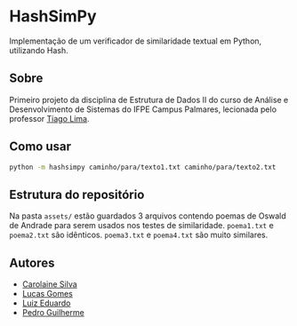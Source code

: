 # HashSimPy
Implementação de um verificador de similaridade textual em Python, utilizando Hash.

## Sobre
Primeiro projeto da disciplina de Estrutura de Dados II do curso de Análise e Desenvolvimento de Sistemas do IFPE Campus Palmares, lecionada pelo professor [Tiago Lima](https://github.com/tiagopessoalima). 

## Como usar

```bash
python -m hashsimpy caminho/para/texto1.txt caminho/para/texto2.txt
```

## Estrutura do repositório

Na pasta `assets/` estão guardados 3 arquivos contendo poemas de Oswald de Andrade para serem usados nos testes de similaridade. `poema1.txt` e `poema2.txt` são idênticos. `poema3.txt` e `poema4.txt` são muito similares.

## Autores
- [Carolaine Silva](https://github.com/Carol316)
- [Lucas Gomes](https://github.com/LucasLins13)
- [Luiz Eduardo](https://github.com/luizcodedthat)
- [Pedro Guilherme](https://github.com/PedroGuilhermeYS)
